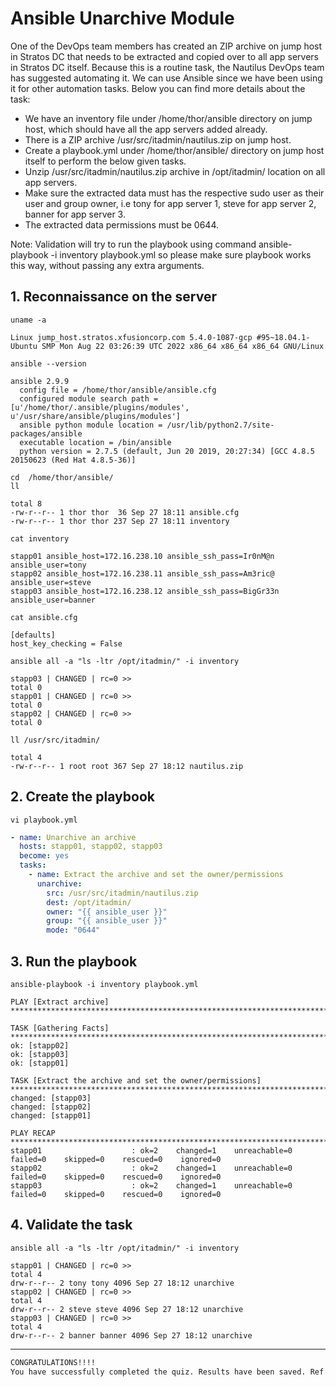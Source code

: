 # Ansible Unarchive Module

One of the DevOps team members has created an ZIP archive on jump host in Stratos DC that needs to be extracted and copied over to all app servers in Stratos DC itself. Because this is a routine task, the Nautilus DevOps team has suggested automating it. We can use Ansible since we have been using it for other automation tasks. Below you can find more details about the task:  
- We have an inventory file under /home/thor/ansible directory on jump host, which should have all the app servers added already.  
- There is a ZIP archive /usr/src/itadmin/nautilus.zip on jump host.  
- Create a playbook.yml under /home/thor/ansible/ directory on jump host itself to perform the below given tasks.  
- Unzip /usr/src/itadmin/nautilus.zip archive in /opt/itadmin/ location on all app servers.  
- Make sure the extracted data must has the respective sudo user as their user and group owner, i.e tony for app server 1, steve for app server 2, banner for app server 3.  
- The extracted data permissions must be 0644.  

Note: Validation will try to run the playbook using command ansible-playbook -i inventory playbook.yml so please make sure playbook works this way, without passing any extra arguments.  



## 1. Reconnaissance on the server
`uname -a`
```console
Linux jump_host.stratos.xfusioncorp.com 5.4.0-1087-gcp #95~18.04.1-Ubuntu SMP Mon Aug 22 03:26:39 UTC 2022 x86_64 x86_64 x86_64 GNU/Linux
```

`ansible --version`  
```console
ansible 2.9.9
  config file = /home/thor/ansible/ansible.cfg
  configured module search path = [u'/home/thor/.ansible/plugins/modules', u'/usr/share/ansible/plugins/modules']
  ansible python module location = /usr/lib/python2.7/site-packages/ansible
  executable location = /bin/ansible
  python version = 2.7.5 (default, Jun 20 2019, 20:27:34) [GCC 4.8.5 20150623 (Red Hat 4.8.5-36)]
```

`cd  /home/thor/ansible/`  
`ll`  
```console
total 8
-rw-r--r-- 1 thor thor  36 Sep 27 18:11 ansible.cfg
-rw-r--r-- 1 thor thor 237 Sep 27 18:11 inventory
```

`cat inventory`  
```ansible
stapp01 ansible_host=172.16.238.10 ansible_ssh_pass=Ir0nM@n ansible_user=tony
stapp02 ansible_host=172.16.238.11 ansible_ssh_pass=Am3ric@ ansible_user=steve
stapp03 ansible_host=172.16.238.12 ansible_ssh_pass=BigGr33n ansible_user=banner
```

`cat ansible.cfg`  
```console
[defaults]
host_key_checking = False
```

`ansible all -a "ls -ltr /opt/itadmin/" -i inventory`  
```ansible
stapp03 | CHANGED | rc=0 >>
total 0
stapp01 | CHANGED | rc=0 >>
total 0
stapp02 | CHANGED | rc=0 >>
total 0
```

`ll /usr/src/itadmin/`  
```console
total 4
-rw-r--r-- 1 root root 367 Sep 27 18:12 nautilus.zip
```

## 2. Create the playbook
`vi playbook.yml`  
```yaml
- name: Unarchive an archive
  hosts: stapp01, stapp02, stapp03
  become: yes
  tasks:
    - name: Extract the archive and set the owner/permissions
      unarchive:
        src: /usr/src/itadmin/nautilus.zip
        dest: /opt/itadmin/
        owner: "{{ ansible_user }}"
        group: "{{ ansible_user }}"
        mode: "0644"
```


## 3. Run the playbook
`ansible-playbook -i inventory playbook.yml`  
```ansible
PLAY [Extract archive] **********************************************************************************************************************************************************************

TASK [Gathering Facts] **********************************************************************************************************************************************************************
ok: [stapp02]
ok: [stapp03]
ok: [stapp01]

TASK [Extract the archive and set the owner/permissions] ************************************************************************************************************************************
changed: [stapp03]
changed: [stapp02]
changed: [stapp01]

PLAY RECAP **********************************************************************************************************************************************************************************
stapp01                    : ok=2    changed=1    unreachable=0    failed=0    skipped=0    rescued=0    ignored=0   
stapp02                    : ok=2    changed=1    unreachable=0    failed=0    skipped=0    rescued=0    ignored=0   
stapp03                    : ok=2    changed=1    unreachable=0    failed=0    skipped=0    rescued=0    ignored=0
```


## 4. Validate the task
`ansible all -a "ls -ltr /opt/itadmin/" -i inventory`  
```ansible
stapp01 | CHANGED | rc=0 >>
total 4
drw-r--r-- 2 tony tony 4096 Sep 27 18:12 unarchive
stapp02 | CHANGED | rc=0 >>
total 4
drw-r--r-- 2 steve steve 4096 Sep 27 18:12 unarchive
stapp03 | CHANGED | rc=0 >>
total 4
drw-r--r-- 2 banner banner 4096 Sep 27 18:12 unarchive
```

---

```bash
CONGRATULATIONS!!!!
You have successfully completed the quiz. Results have been saved. Ref ID:63333b0a71ef6a3364359241
```
